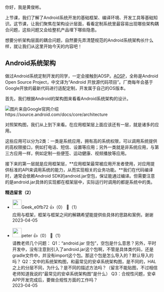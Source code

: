 你好，我是黄俊彬。

上节课，我们了解了Android系统开发的基础框架、编译环境、开发工具等基础知识。这节课，让我们聚焦在架构设计层面，看看定制系统里最容易出现哪些架构耦合问题，这些问题又会给整机产品埋下哪些隐患。

想要分析架构层面的耦合问题，自然要先弄清楚规范的Android系统架构长什么样，就让我们从这里开始今天的内容吧！

## Android系统架构

做过Android系统定制开发的同学，一定会接触到AOSP。[AOSP](https://source.android.com/)，全称是Android Open Source Project，中文译为“Android 开放源代码项目”。厂商每年会基于Google开放的最新代码进行适配定制，开发属于自己的OS版本。

首先，我们根据Android的架构图来看看Android系统架构的设计。

![](https://static001.geekbang.org/resource/image/57/2a/57127fe2f0a68534fb104467d983842a.jpg?wh=3104x3083 "图片来自Google官网介绍 https://source.android.com/docs/core/architecture")

对照架构图，我们从上到下来看。在应用框架层上面应该还有一层，就是诸多的应用。

这些应用可以分为2类：一类是系统应用，拥有高的系统权限，可以调用系统提供的高权限接口，例如打电话、短信、设置等应用；另外一类就是非系统应用，与第三方应用一样，例如定制一些便签、运动健康、视频播放等应用。

接下来的第一层就是应用框架层，**应用框架最常被应用开发者使用，对应用提供标准的API来调用系统的能力，从而实现相关的业务功能。**我们在代码编译时，通常会依赖Android SDK的android.jar空包，保证能通过编译。但需要注意的是android.jar具体的实现都在框架层中，实际运行时调用的都是系统中的类。
<div><strong>精选留言（2）</strong></div><ul>
<li><img src="" width="30px"><span>Geek_e0fb72</span> 👍（0） 💬（1）<div>应用与框架，框架与框架之间的解耦希望能提供些具体的思路和案例，谢谢</div>2023-04-05</li><br/><li><img src="https://static001.geekbang.org/account/avatar/00/10/25/87/f3a69d1b.jpg" width="30px"><span>peter</span> 👍（0） 💬（1）<div>请教老师几个问题：
Q1：“android.jar 空包”，空包是什么意思？另外，平时开发中，没有注意到引入了android.jar这个包啊，不管是具体类代码，还是gradle文件中，并没有import这个包。那这个包是怎么导入的？默认导入的吗？
Q2：文中的系统架构图，和最常见的安卓系统架构图，是不同的，HAL之上的分层不同，为什么？是不同的描述方法吗？（留言不能贴图，不过相信老师知道我说的“最常见的安卓系统架构图”是什么）
Q3：合规性问题，安卓APP开发完成后，要做合规性方面的工作吗？</div>2023-04-05</li><br/>
</ul>